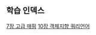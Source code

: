 학습 인덱스
----
[7장 고급 매핑](/src/test/java/io/jistol/github/jpademo/entity/advancemapping)
[10장 객체지향 쿼리언어](/src/test/java/io/jistol/github/jpademo/entity/oopquery)